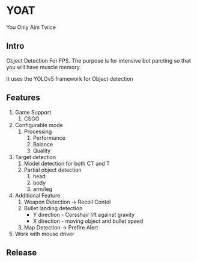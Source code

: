 # YOAT
You Only Aim Twice

## Intro 
Object Detection For FPS. The purpose is for intensive bot parcting so that you will have muscle memory.

It uses the YOLOv5 framework for Object detection

## Features
1. Game Support
    1. CSGO
2. Configurable mode
    1. Processing
        1. Performance
        2. Balance
        3. Quality
3. Target detection
    1. Model detection for both CT and T
    2. Partial object detection
        1. head
        2. body
        3. arm/leg
4. Additional Feature
    1. Weapon Detection -> Recoil Contol
    2. Bullet landing detection
        * Y direction - Corsshair lift against gravity
        * X direction - moving object and bullet speed
    3. Map Detection -> Prefire Alert
5. Work with mouse driver

## Release
